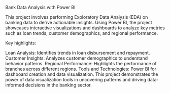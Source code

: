 Bank Data Analysis with Power BI

This project involves performing Exploratory Data Analysis (EDA) on banking data to derive actionable insights. Using Power BI, the project showcases interactive visualizations and dashboards to analyze key metrics such as loan trends, customer demographics, and regional performance.

Key highlights:

Loan Analysis: Identifies trends in loan disbursement and repayment.
Customer Insights: Analyzes customer demographics to understand behavior patterns.
Regional Performance: Highlights the performance of branches across different regions.
Tools and Technologies: Power BI for dashboard creation and data visualization.
This project demonstrates the power of data visualization tools in uncovering patterns and driving data-informed decisions in the banking sector.
